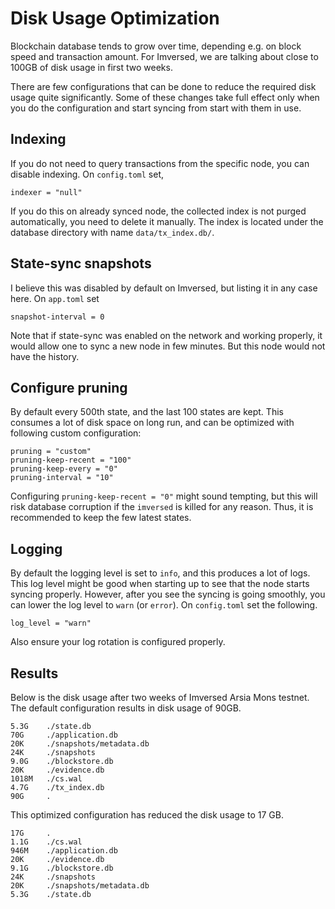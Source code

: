 # Disk Usage Optimization

Blockchain database tends to grow over time, depending e.g. on block speed and transaction amount. For Imversed, we are talking about close to 100GB of disk usage in first two weeks.

There are few configurations that can be done to reduce the required disk usage quite significantly. Some of these changes take full effect only when you do the configuration and start syncing from start with them in use.

## Indexing
If you do not need to query transactions from the specific node, you can disable indexing. On `config.toml` set,

```text
indexer = "null"
```

If you do this on already synced node, the collected index is not purged automatically, you need to delete it manually. The index is located under the database directory with name `data/tx_index.db/`.

## State-sync snapshots
I believe this was disabled by default on Imversed, but listing it in any case here. On `app.toml` set

```text
snapshot-interval = 0
```
Note that if state-sync was enabled on the network and working properly, it would allow one to sync a new node in few minutes. But this node would not have the history.

## Configure pruning

By default every 500th state, and the last 100 states are kept. This consumes a lot of disk space on long run, and can be optimized with following custom configuration:

```text
pruning = "custom"
pruning-keep-recent = "100"
pruning-keep-every = "0"
pruning-interval = "10"
```

Configuring `pruning-keep-recent = "0"` might sound tempting, but this will risk database corruption if the `imversed` is killed for any reason. Thus, it is recommended to keep the few latest states.

## Logging
By default the logging level is set to `info`, and this produces a lot of logs. This log level might be good when starting up to see that the node starts syncing properly. However, after you see the syncing is going smoothly, you can lower the log level to `warn` (or `error`). On `config.toml` set the following.

```text
log_level = "warn"
```

Also ensure your log rotation is configured properly.

## Results
Below is the disk usage after two weeks of Imversed Arsia Mons testnet. The default configuration results in disk usage of 90GB.

```text
5.3G    ./state.db
70G     ./application.db
20K     ./snapshots/metadata.db
24K     ./snapshots
9.0G    ./blockstore.db
20K     ./evidence.db
1018M   ./cs.wal
4.7G    ./tx_index.db
90G     .
```
This optimized configuration has reduced the disk usage to 17 GB.

```text
17G     .
1.1G    ./cs.wal
946M    ./application.db
20K     ./evidence.db
9.1G    ./blockstore.db
24K     ./snapshots
20K     ./snapshots/metadata.db
5.3G    ./state.db
```

